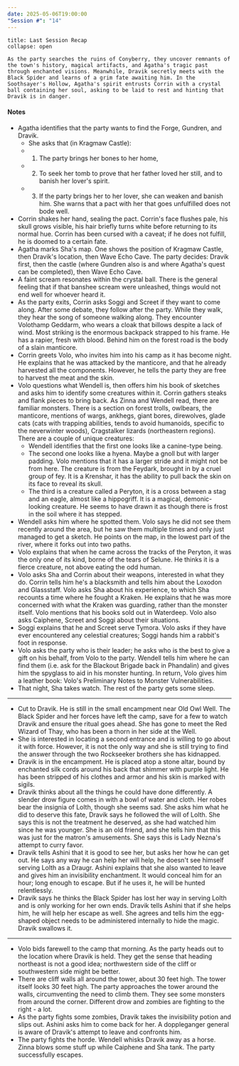 ```yaml
---
date: 2025-05-06T19:00:00
"Session #": "14"
---
```

```ad-summary
title: Last Session Recap
collapse: open

As the party searches the ruins of Conyberry, they uncover remnants of the town's history, magical artifacts, and Agatha's tragic past through enchanted visions. Meanwhile, Dravik secretly meets with the Black Spider and learns of a grim fate awaiting him. In the Soothsayer's Hollow, Agatha's spirit entrusts Corrin with a crystal ball containing her soul, asking to be laid to rest and hinting that Dravik is in danger.

```

#### Notes

- Agatha identifies that the party wants to find the Forge, Gundren, and Dravik. 
	- She asks that (in Kragmaw Castle):
	- 1) The party brings her bones to her home, 
	- 2) To seek her tomb to prove that her father loved her still, and to banish her lover's spirit. 
	- 3) If the party brings her to her lover, she can weaken and banish him. She warns that a pact with her that goes unfulfilled does not bode well. 
- Corrin shakes her hand, sealing the pact. Corrin's face flushes pale, his skull grows visible, his hair briefly turns white before returning to its normal hue. Corrin has been cursed with a caveat; if he does not fulfill, he is doomed to a certain fate.
- Agatha marks Sha's map. One shows the position of Kragmaw Castle, then Dravik's location, then Wave Echo Cave. The party decides: Dravik first, then the castle (where Gundren also is and where Agatha's quest can be completed), then Wave Echo Cave.
- A faint scream resonates within the crystal ball. There is the general feeling that if that banshee scream were unleashed, things would not end well for whoever heard it. 
- As the party exits, Corrin asks Soggi and Screet if they want to come along. After some debate, they follow after the party. While they walk, they hear the song of someone walking along. They encounter Volothamp Geddarm, who wears a cloak that billows despite a lack of wind. Most striking is the enormous backpack strapped to his frame. He has a rapier, fresh with blood. Behind him on the forest road is the body of a slain manticore.
- Corrin greets Volo, who invites him into his camp as it has become night. He explains that he was attacked by the manticore, and that he already harvested all the components. However, he tells the party they are free to harvest the meat and the skin. 
- Volo questions what Wendell is, then offers him his book of sketches and asks him to identify some creatures within it. Corrin gathers steaks and flank pieces to bring back. As Zinna and Wendell read, there are familiar monsters. There is a section on forest trolls, owlbears, the manticore, mentions of wargs, ankhegs, giant bores, direwolves, glade cats (cats with trapping abilities, tends to avoid humanoids, specific to the neverwinter woods), Cragstalker lizards (northeastern regions). There are a couple of unique creatures: 
	- Wendell identifies that the first one looks like a canine-type being. 
	- The second one looks like a hyena. Maybe a gnoll but with larger padding. Volo mentions that it has a larger stride and it might not be from here. The creature is from the Feydark, brought in by a cruel group of fey. It is a Krenshar, it has the ability to pull back the skin on its face to reveal its skull.
	- The third is a creature called a Peryton, it is a cross between a stag and an eagle, almost like a hippogriff. It is a magical, demonic-looking creature. He seems to have drawn it as though there is frost in the soil where it has stepped. 
- Wendell asks him where he spotted them. Volo says he did not see them recently around the area, but he saw them multiple times and only just managed to get a sketch. He points on the map, in the lowest part of the river, where it forks out into two paths. 
- Volo explains that when he came across the tracks of the Peryton, it was the only one of its kind, borne of the tears of Selune. He thinks it is a fierce creature, not above eating the odd human. 
- Volo asks Sha and Corrin about their weapons, interested in what they do. Corrin tells him he's a blacksmith and tells him about the Loxodon and Glassstaff. Volo asks Sha about his experience, to which Sha recounts a time where he fought a Kraken. He explains that he was more concerned with what the Kraken was guarding, rather than the monster itself. Volo mentions that his books sold out in Waterdeep. Volo also asks Caiphene, Screet and Soggi about their situations.
- Soggi explains that he and Screet serve Tymora. Volo asks if they have ever encountered any celestial creatures; Soggi hands him a rabbit's foot in response.
- Volo asks the party who is their leader; he asks who is the best to give a gift on his behalf, from Volo to the party. Wendell tells him where he can find them (i.e. ask for the Blackout Brigade back in Phandalin) and gives him the spyglass to aid in his monster hunting. In return, Volo gives him a leather book: Volo's Preliminary Notes to Monster Vulnerabilities. 
- That night, Sha takes watch. The rest of the party gets some sleep.

-------------
- Cut to Dravik. He is still in the small encampment near Old Owl Well. The Black Spider and her forces have left the camp, save for a few to watch Dravik and ensure the ritual goes ahead. She has gone to meet the Red Wizard of Thay, who has been a thorn in her side at the Well.
- She is interested in locating a second entrance and is willing to go about it with force. However, it is not the only way and she is still trying to find the answer through the two Rockseeker brothers she has kidnapped.
- Dravik is in the encampment. He is placed atop a stone altar, bound by enchanted silk cords around his back that shimmer with purple light. He has been stripped of his clothes and armor and his skin is marked with sigils. 
- Dravik thinks about all the things he could have done differently. A slender drow figure comes in with a bowl of water and cloth. Her robes bear the insignia of Lolth, though she seems sad. She asks him what he did to deserve this fate, Dravik says he followed the will of Lolth. She says this is not the treatment he deserved, as she had watched him since he was younger. She is an old friend, and she tells him that this was just for the matron's amusements. She says this is Lady Nezna's attempt to curry favor. 
- Dravik tells Ashini that it is good to see her, but asks her how he can get out. He says any way he can help her will help, he doesn't see himself serving Lolth as a Draugr. Ashini explains that she also wanted to leave and gives him an invisibility enchantment. It would conceal him for an hour; long enough to escape. But if he uses it, he will be hunted relentlessly.
- Dravik says he thinks the Black Spider has lost her way in serving Lolth and is only working for her own ends. Dravik tells Ashini that if she helps him, he will help her escape as well. She agrees and tells him the egg-shaped object needs to be administered internally to hide the magic. Dravik swallows it.
-----
- Volo bids farewell to the camp that morning. As the party heads out to the location where Dravik is held. They get the sense that heading northeast is not a good idea; northwestern side of the cliff or southwestern side might be better. 
- There are cliff walls all around the tower, about 30 feet high. The tower itself looks 30 feet high. The party approaches the tower around the walls, circumventing the need to climb them. They see some monsters from around the corner. Different drow and zombies are fighting to the right - a lot.
- As the party fights some zombies, Dravik takes the invisibility potion and slips out. Ashini asks him to come back for her. A doppleganger general is aware of Dravik's attempt to leave and confronts him. 
- The party fights the horde. Wendell whisks Dravik away as a horse. Zinna blows some stuff up while Caiphene and Sha tank. The party successfully escapes.